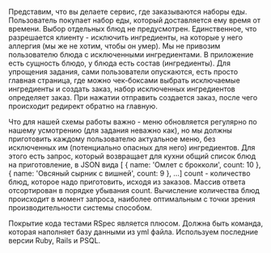 Представим, что вы делаете сервис, где заказываются наборы еды. Пользователь покупает набор еды, который доставляется ему время от времени. Выбор отдельных блюд не предусмотрен. Единственное, что разрешается клиенту - исключить ингредиенты, на которые у него аллергия (мы же не хотим, чтобы он умер). Мы не привозим пользователю блюда с исключенными ингредиентами. В приложение есть сущность блюдо, у блюда есть состав (ингредиенты). Для упрощения задания, сами пользователи опускаются, есть просто главная страница, где можно чек-боксами выбрать исключаемые ингредиенты и создать заказ, набор исключенных ингредиентов определяет заказ. При нажатии отправить создается заказ, после чего происходит редирект обратно на главную.

Что для нашей схемы работы важно - меню обновляется регулярно по нашему усмотрению (для задания неважно как), но мы должны приготовить каждому пользователю актуальное меню, без исключенных им (потенциально опасных для него) ингредиентов. Для этого есть запрос, который возвращает для кухни общий список блюд на приготовление, в JSON вида [ { name: 'Омлет с брокколи', count: 10 }, { name: 'Овсяный сырник с вишней', count: 9 }, ...] count - количество блюд, которое надо приготовить, исходя из заказов. Массив ответа отсортирован в порядке убывания count. Вычисление количества блюд происходит в момент запроса, наиболее оптимальным с точки зрения производительности системы способом.

Покрытие кода тестами RSpec является плюсом. Должна быть команда, которая наполняет базу данными из yml файла. Используем последние версии Ruby, Rails и PSQL.